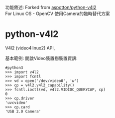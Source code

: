 功能敘述:
Forked from [aspotton/python-v4l2](https://github.com/aspotton/python-v4l2) <br>
For Linux OS - OpenCV 使用Camera的臨時替代方案


python-v4l2
===========

V4l2 (video4linux2) API,

基本範例: 開啟Video裝置撈裝置資訊:

    #python3
    >>> import v4l2
    >>> import fcntl
    >>> vd = open('/dev/video0', 'w')
    >>> cp = v4l2.v4l2_capability()
    >>> fcntl.ioctl(vd, v4l2.VIDIOC_QUERYCAP, cp)
    0
    >>> cp.driver
    'uvcvideo'
    >>> cp.card
    'USB 2.0 Camera'
